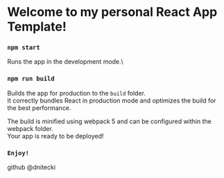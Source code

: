 # Welcome to my personal React App Template!

### `npm start`

Runs the app in the development mode.\

### `npm run build`

Builds the app for production to the `build` folder.\
It correctly bundles React in production mode and optimizes the build for the best performance.

The build is minified using webpack 5 and can be configured within the webpack folder.\
Your app is ready to be deployed!

### `Enjoy!`

github @dnitecki
